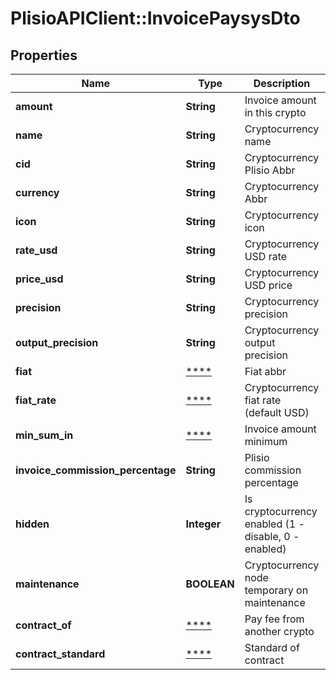 # PlisioAPIClient::InvoicePaysysDto

## Properties
Name | Type | Description | Notes
------------ | ------------- | ------------- | -------------
**amount** | **String** | Invoice amount in this crypto | [optional] 
**name** | **String** | Cryptocurrency name | [optional] 
**cid** | **String** | Cryptocurrency Plisio Abbr | [optional] 
**currency** | **String** | Cryptocurrency Abbr | [optional] 
**icon** | **String** | Cryptocurrency icon | [optional] 
**rate_usd** | **String** | Cryptocurrency USD rate | [optional] 
**price_usd** | **String** | Cryptocurrency USD price | [optional] 
**precision** | **String** | Cryptocurrency precision | [optional] 
**output_precision** | **String** | Cryptocurrency output precision | [optional] 
**fiat** | [****](.md) | Fiat abbr | [optional] 
**fiat_rate** | [****](.md) | Cryptocurrency fiat rate (default USD) | [optional] 
**min_sum_in** | [****](.md) | Invoice amount minimum | [optional] 
**invoice_commission_percentage** | **String** | Plisio commission percentage | [optional] 
**hidden** | **Integer** | Is cryptocurrency enabled (1 - disable, 0 - enabled) | [optional] 
**maintenance** | **BOOLEAN** | Cryptocurrency node temporary on maintenance | [optional] 
**contract_of** | [****](.md) | Pay fee from another crypto | [optional] 
**contract_standard** | [****](.md) | Standard of contract | [optional] 


